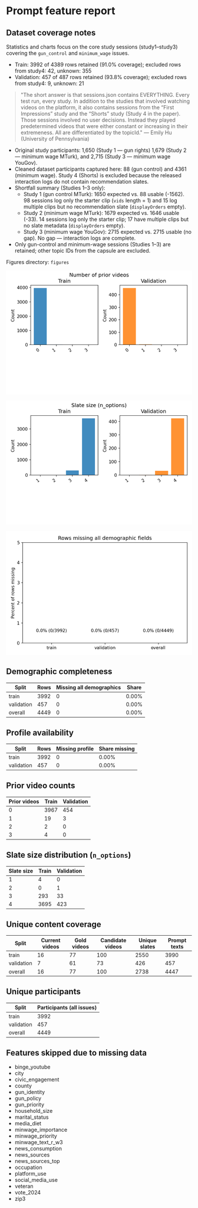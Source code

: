 # Prompt feature report

## Dataset coverage notes

Statistics and charts focus on the core study sessions (study1–study3) covering the `gun_control` and `minimum_wage` issues.

- Train: 3992 of 4389 rows retained (91.0% coverage); excluded rows from study4: 42, unknown: 355
- Validation: 457 of 487 rows retained (93.8% coverage); excluded rows from study4: 9, unknown: 21

> "The short answer is that sessions.json contains EVERYTHING.
Every test run, every study.
In addition to the studies that involved watching videos on the platform,
it also contains sessions from the “First Impressions” study and the “Shorts” study
(Study 4 in the paper).
Those sessions involved no user decisions.
Instead they played predetermined videos that were
either constant or increasing in their extremeness.
All are differentiated by the topicId." — Emily Hu (University of Pennsylvania)

- Original study participants: 1,650 (Study 1 — gun rights)
  1,679 (Study 2 — minimum wage MTurk), and 2,715 (Study 3 — minimum wage YouGov).
- Cleaned dataset participants captured here: 88 (gun control) and 4361 (minimum wage).
  Study 4 (Shorts) is excluded because the released interaction logs
  do not contain recommendation slates.
- Shortfall summary (Studies 1–3 only):
  - Study 1 (gun control MTurk): 1650 expected vs. 88 usable (-1562).
    98 sessions log only the starter clip (`vids` length = 1) and 15 log multiple clips but no recommendation slate (`displayOrders` empty).
  - Study 2 (minimum wage MTurk): 1679 expected vs. 1646 usable (-33).
    14 sessions log only the starter clip; 17 have multiple clips but no slate metadata (`displayOrders` empty).
  - Study 3 (minimum wage YouGov): 2715 expected vs. 2715 usable (no gap).
    No gap — interaction logs are complete.
- Only gun-control and minimum-wage sessions (Studies 1–3) are retained;
  other topic IDs from the capsule are excluded.

Figures directory: `figures`

![Prior history distribution](figures/prior_history_counts.png)

![Slate size distribution](figures/slate_size_counts.png)

![Demographic coverage](figures/demographic_missing_counts.png)

## Demographic completeness

| Split | Rows | Missing all demographics | Share |
|-------|------|--------------------------|-------|
| train | 3992 | 0 | 0.00% |
| validation | 457 | 0 | 0.00% |
| overall | 4449 | 0 | 0.00% |

## Profile availability

| Split | Rows | Missing profile | Share missing |
|-------|------|-----------------|---------------|
| train | 3992 | 0 | 0.00% |
| validation | 457 | 0 | 0.00% |

## Prior video counts

| Prior videos | Train | Validation |
|--------------|-------|------------|
| 0 | 3967 | 454 |
| 1 | 19 | 3 |
| 2 | 2 | 0 |
| 3 | 4 | 0 |

## Slate size distribution (`n_options`)

| Slate size | Train | Validation |
|------------|-------|------------|
| 1 | 4 | 0 |
| 2 | 0 | 1 |
| 3 | 293 | 33 |
| 4 | 3695 | 423 |

## Unique content coverage

| Split | Current videos | Gold videos | Candidate videos | Unique slates | Prompt texts |
|-------|----------------|-------------|------------------|---------------|--------------|
| train | 16 | 77 | 100 | 2550 | 3990 |
| validation | 7 | 61 | 73 | 426 | 457 |
| overall | 16 | 77 | 100 | 2738 | 4447 |

## Unique participants

| Split | Participants (all issues) |
|-------|---------------------------|
| train | 3992 |
| validation | 457 |
| overall | 4449 |

## Features skipped due to missing data

- binge_youtube
- city
- civic_engagement
- county
- gun_identity
- gun_policy
- gun_priority
- household_size
- marital_status
- media_diet
- minwage_importance
- minwage_priority
- minwage_text_r_w3
- news_consumption
- news_sources
- news_sources_top
- occupation
- platform_use
- social_media_use
- veteran
- vote_2024
- zip3
